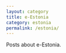 ```yaml
---
layout: category
title: e-Estonia
category: estonia
permalink: /estonia/
---
```

Posts about e-Estonia.
